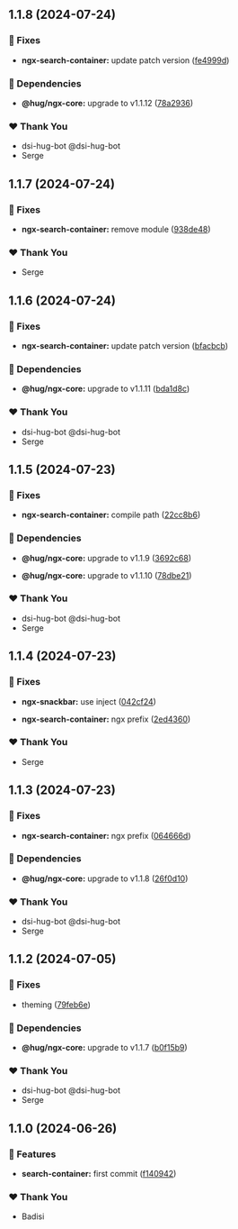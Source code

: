 ## 1.1.8 (2024-07-24)


### 🐛 Fixes

- **ngx-search-container:** update patch version ([fe4999d](https://github.com/DSI-HUG/ngx-components/commit/fe4999d))


### 🌱 Dependencies

- **@hug/ngx-core:** upgrade to v1.1.12 ([78a2936](https://github.com/DSI-HUG/ngx-components/commit/78a2936))


### ❤️  Thank You

- dsi-hug-bot @dsi-hug-bot
- Serge

## 1.1.7 (2024-07-24)


### 🐛 Fixes

- **ngx-search-container:** remove module ([938de48](https://github.com/DSI-HUG/ngx-components/commit/938de48))


### ❤️  Thank You

- Serge

## 1.1.6 (2024-07-24)


### 🐛 Fixes

- **ngx-search-container:** update patch version ([bfacbcb](https://github.com/DSI-HUG/ngx-components/commit/bfacbcb))


### 🌱 Dependencies

- **@hug/ngx-core:** upgrade to v1.1.11 ([bda1d8c](https://github.com/DSI-HUG/ngx-components/commit/bda1d8c))


### ❤️  Thank You

- dsi-hug-bot @dsi-hug-bot
- Serge

## 1.1.5 (2024-07-23)


### 🐛 Fixes

- **ngx-search-container:** compile path ([22cc8b6](https://github.com/DSI-HUG/ngx-components/commit/22cc8b6))


### 🌱 Dependencies

- **@hug/ngx-core:** upgrade to v1.1.9 ([3692c68](https://github.com/DSI-HUG/ngx-components/commit/3692c68))

- **@hug/ngx-core:** upgrade to v1.1.10 ([78dbe21](https://github.com/DSI-HUG/ngx-components/commit/78dbe21))


### ❤️  Thank You

- dsi-hug-bot @dsi-hug-bot
- Serge

## 1.1.4 (2024-07-23)


### 🐛 Fixes

- **ngx-snackbar:** use inject ([042cf24](https://github.com/DSI-HUG/ngx-components/commit/042cf24))

- **ngx-search-container:** ngx prefix ([2ed4360](https://github.com/DSI-HUG/ngx-components/commit/2ed4360))


### ❤️  Thank You

- Serge

## 1.1.3 (2024-07-23)


### 🐛 Fixes

- **ngx-search-container:** ngx prefix ([064666d](https://github.com/DSI-HUG/ngx-components/commit/064666d))


### 🌱 Dependencies

- **@hug/ngx-core:** upgrade to v1.1.8 ([26f0d10](https://github.com/DSI-HUG/ngx-components/commit/26f0d10))


### ❤️  Thank You

- dsi-hug-bot @dsi-hug-bot
- Serge

## 1.1.2 (2024-07-05)

### 🐛 Fixes

-   theming ([79feb6e](https://github.com/DSI-HUG/ngx-components/commit/79feb6e))

### 🌱 Dependencies

-   **@hug/ngx-core:** upgrade to v1.1.7 ([b0f15b9](https://github.com/DSI-HUG/ngx-components/commit/b0f15b9))

### ❤️ Thank You

-   dsi-hug-bot @dsi-hug-bot
-   Serge

## 1.1.0 (2024-06-26)

### 🚀 Features

-   **search-container:** first commit ([f140942](https://github.com/DSI-HUG/ngx-components/commit/f140942))

### ❤️ Thank You

-   Badisi

